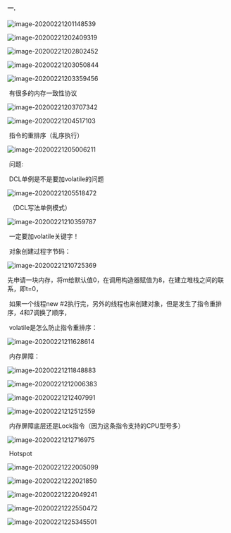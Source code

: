 #### 一.

![image-20200221201148539](%E6%9C%AA%E5%91%BD%E5%90%8D.assets/image-20200221201148539.png)

![image-20200221202409319](%E6%9C%AA%E5%91%BD%E5%90%8D.assets/image-20200221202409319.png)

![image-20200221202802452](%E6%9C%AA%E5%91%BD%E5%90%8D.assets/image-20200221202802452.png)

![image-20200221203050844](%E6%9C%AA%E5%91%BD%E5%90%8D.assets/image-20200221203050844.png)

![image-20200221203359456](%E6%9C%AA%E5%91%BD%E5%90%8D.assets/image-20200221203359456.png)

​	有很多的内存一致性协议

![image-20200221203707342](%E6%9C%AA%E5%91%BD%E5%90%8D.assets/image-20200221203707342.png)

![image-20200221204517103](%E6%9C%AA%E5%91%BD%E5%90%8D.assets/image-20200221204517103.png)

​	指令的重排序（乱序执行）

![image-20200221205006211](%E6%9C%AA%E5%91%BD%E5%90%8D.assets/image-20200221205006211.png)

​	问题:

​		DCL单例是不是要加volatile的问题

![image-20200221205518472](%E6%9C%AA%E5%91%BD%E5%90%8D.assets/image-20200221205518472.png)

​	（DCL写法单例模式）

![image-20200221210359787](%E6%9C%AA%E5%91%BD%E5%90%8D.assets/image-20200221210359787.png)

​	一定要加volatile关键字！

​	对象创建过程字节码：

![image-20200221210725369](%E6%9C%AA%E5%91%BD%E5%90%8D.assets/image-20200221210725369.png)

​	先申请一块内存，将m给默认值0，在调用构造器赋值为8，在建立堆栈之间的联系，即t=0，

​	如果一个线程new  #2执行完，另外的线程也来创建对象，但是发生了指令重排序，4和7调换了顺序，

​	volatile是怎么防止指令重排序：

![image-20200221211628614](%E6%9C%AA%E5%91%BD%E5%90%8D.assets/image-20200221211628614.png)

​	内存屏障：

![image-20200221211848883](%E6%9C%AA%E5%91%BD%E5%90%8D.assets/image-20200221211848883.png)

![image-20200221212006383](%E6%9C%AA%E5%91%BD%E5%90%8D.assets/image-20200221212006383.png)

![image-20200221212407991](%E6%9C%AA%E5%91%BD%E5%90%8D.assets/image-20200221212407991.png)

![image-20200221212512559](%E6%9C%AA%E5%91%BD%E5%90%8D.assets/image-20200221212512559.png)

​	内存屏障底层还是Lock指令（因为这条指令支持的CPU型号多）

![image-20200221212716975](%E6%9C%AA%E5%91%BD%E5%90%8D.assets/image-20200221212716975.png)

​	Hotspot









![image-20200221222005099](%E6%9C%AA%E5%91%BD%E5%90%8D.assets/image-20200221222005099.png)

![image-20200221222021850](%E6%9C%AA%E5%91%BD%E5%90%8D.assets/image-20200221222021850.png)

![image-20200221222049241](%E6%9C%AA%E5%91%BD%E5%90%8D.assets/image-20200221222049241.png)

![image-20200221222550472](%E6%9C%AA%E5%91%BD%E5%90%8D.assets/image-20200221222550472.png)

![image-20200221225345501](%E6%9C%AA%E5%91%BD%E5%90%8D.assets/image-20200221225345501.png)

